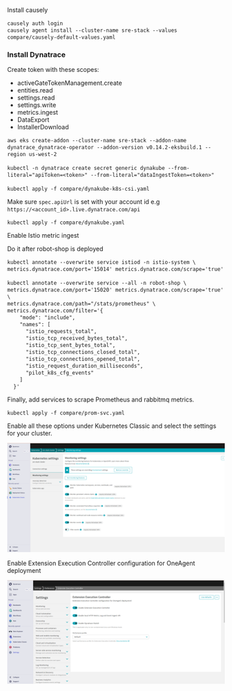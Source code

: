 Install causely 

```
causely auth login
causely agent install --cluster-name sre-stack --values compare/causely-default-values.yaml
```


### Install Dynatrace 


Create token with these scopes:

- activeGateTokenManagement.create 
- entities.read 
- settings.read 
- settings.write 
- metrics.ingest
- DataExport 
- InstallerDownload


```
aws eks create-addon --cluster-name sre-stack --addon-name dynatrace_dynatrace-operator --addon-version v0.14.2-eksbuild.1 --region us-west-2

kubectl -n dynatrace create secret generic dynakube --from-literal="apiToken=<token>" --from-literal="dataIngestToken=<token>"

kubectl apply -f compare/dynakube-k8s-csi.yaml
```

Make sure `spec.apiUrl` is set with your account id e.g `https://<account_id>.live.dynatrace.com/api`

```
kubectl apply -f compare/dynakube.yaml
```

Enable Istio metric ingest

Do it after robot-shop is deployed

```
kubectl annotate --overwrite service istiod -n istio-system \
metrics.dynatrace.com/port='15014' metrics.dynatrace.com/scrape='true'

kubectl annotate --overwrite service --all -n robot-shop \
metrics.dynatrace.com/port='15020' metrics.dynatrace.com/scrape='true' \
metrics.dynatrace.com/path="/stats/prometheus" \
metrics.dynatrace.com/filter='{
    "mode": "include",
    "names": [
      "istio_requests_total",
      "istio_tcp_received_bytes_total",
      "istio_tcp_sent_bytes_total",
      "istio_tcp_connections_closed_total",
      "istio_tcp_connections_opened_total",
      "istio_request_duration_milliseconds",
      "pilot_k8s_cfg_events"
    ]
  }'
```

Finally, add services to scrape Prometheus and rabbitmq metrics.

```
kubectl apply -f compare/prom-svc.yaml
```

Enable all these options under Kubernetes Classic and select the settings for your cluster.

![image](./etc/dynatrace-01.png)

Enable Extension Execution Controller configuration for OneAgent deployment

![image](./etc/dynatrace-02.png)